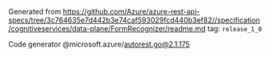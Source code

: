 Generated from https://github.com/Azure/azure-rest-api-specs/tree/3c764635e7d442b3e74caf593029fcd440b3ef82//specification/cognitiveservices/data-plane/FormRecognizer/readme.md tag: `release_1_0`

Code generator @microsoft.azure/autorest.go@2.1.175


